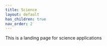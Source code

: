 ```yaml
---
title: Science
layout: default
has_children: true
nav_order: 2
---
```


This is a landing page for science applications